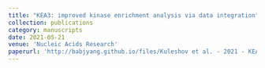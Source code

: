 ```yaml
---
title: "KEA3: improved kinase enrichment analysis via data integration"
collection: publications
category: manuscripts
date: 2021-05-21
venue: 'Nucleic Acids Research'
paperurl: 'http://babjyang.github.io/files/Kuleshov et al. - 2021 - KEA3 improved kinase enrichment analysis via data.pdf'
---
```

